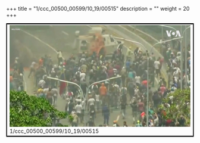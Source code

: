+++
title = "1/ccc_00500_00599/10_19/00515"
description = ""
weight = 20
+++

<table style="border:2px solid black;max-width:800px;max-height:800px;" 
><tr><td>
<img class="center-fit-jpg"
src="/jpg_/aaa_20190430_NxaOmWaI8sI_00514.jpg">
1/ccc_00500_00599/10_19/00515
</img></td></tr></table>
